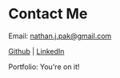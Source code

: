 # Contact Me

Email: nathan.j.pak@gmail.com

[Github](https://www.github.com/nathanjpak) | [LinkedIn](https://www.linkedin.com/in/nathanjpak)

Portfolio: You're on it!
